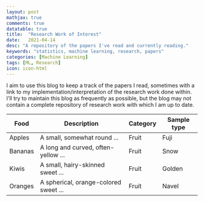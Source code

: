 ```yaml
---
layout: post
mathjax: true
comments: true
datatable: true
title:  "Research Work of Interest"
date:   2021-04-14
desc: "A repository of the papers I've read and currently reading."
keywords: "statistics, machine learning, research, papers"
categories: [Machine Learning]
tags: [ML, Research]
icon: icon-html
---
```


I aim to use this blog to keep a track of the papers I read, sometimes with a link to my implementation/interpretation of the research work done within. I'll try to maintain this blog as frequently as possible, but the blog may not contain a complete repository of research work with which I am up to date.

<div class="datatable-begin"></div>

Food    | Description                           | Category | Sample type
------- | ------------------------------------- | -------- | -----------
Apples  | A small, somewhat round ...           | Fruit    | Fuji
Bananas | A long and curved, often-yellow ...   | Fruit    | Snow
Kiwis   | A small, hairy-skinned sweet ...      | Fruit    | Golden
Oranges | A spherical, orange-colored sweet ... | Fruit    | Navel

<div class="datatable-end"></div>
